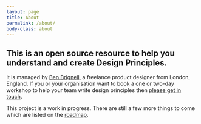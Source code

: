 ```yaml
---
layout: page
title: About
permalink: /about/
body-class: about
---
```

## This is an open source resource to help you understand and create Design Principles.

It is managed by [Ben Brignell](https://benbrignell.com), a freelance product designer from London, England. If you or your organisation want to book a one or two-day workshop to help your team write design principles then [please get in touch](https://brignell.uk).

This project is a work in progress. There are still a few more things to come which are listed on the [roadmap](https://github.com/benbrignell/design-principles/issues?q=is%3Aissue+is%3Aopen+label%3Aroadmap).
